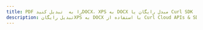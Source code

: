 ---title: PDF را به  تبدیل کنیدDOCX، XPS به DOCX مبدل رایگان یا Curl SDKdescription: تبدیل رایگانXPS به DOCX با استفاده از Curl Cloud APIs & SDK همچنین اسناد PDF را در Cloud ایجاد، ویرایش و رندر کنید.---